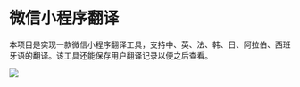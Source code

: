 # 微信小程序翻译
本项目是实现一款微信小程序翻译工具，支持中、英、法、韩、日、阿拉伯、西班牙语的翻译。该工具还能保存用户翻译记录以便之后查看。

![](https://i.imgur.com/sW8ULIk.jpg)